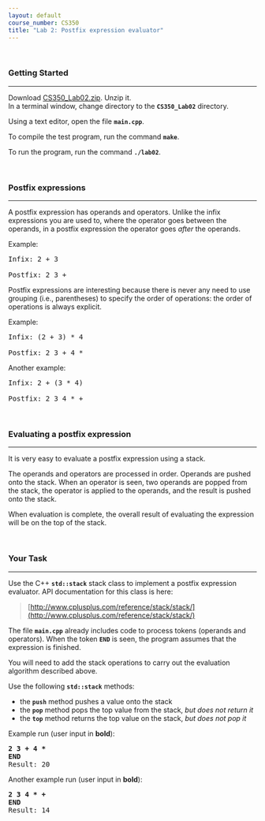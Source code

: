 ```yaml
---
layout: default
course_number: CS350
title: "Lab 2: Postfix expression evaluator"
---
```



<br>

### Getting Started

--- --- --- --- --- --- --- --- --- --- --- --- --- --- --- --- --- --- --- --- --- --- --- ---

Download [CS350_Lab02.zip](CS350_Lab02.zip).  Unzip it.  
In a terminal window, change directory to the **```CS350_Lab02```** directory.

Using a text editor, open the file **```main.cpp```**.

To compile the test program, run the command **```make```**.

To run the program, run the command **```./lab02```**.


<br>

### Postfix expressions

--- --- --- --- --- --- --- --- --- --- --- --- --- --- --- --- --- --- --- --- --- --- --- ---

A postfix expression has operands and operators.  Unlike the infix
expressions you are used to, where the operator goes between the
operands, in a postfix expression the operator goes *after* the
operands.

Example:

<pre>
Infix: 2 + 3

Postfix: 2 3 +
</pre>


Postfix expressions are interesting because there is never any need to
use grouping (i.e., parentheses) to specify the order of operations:
the order of operations is always explicit.

Example:

<pre>
Infix: (2 + 3) * 4

Postfix: 2 3 + 4 *
</pre>

Another example:

<pre>
Infix: 2 + (3 * 4)

Postfix: 2 3 4 * +
</pre>


<br>

### Evaluating a postfix expression

--- --- --- --- --- --- --- --- --- --- --- --- --- --- --- --- --- --- --- --- --- --- --- ---

It is very easy to evaluate a postfix expression using a stack.

The operands and operators are processed in order.  Operands are pushed
onto the stack.  When an operator is seen, two operands are popped from
the stack, the operator is applied to the operands, and the result is
pushed onto the stack.

When evaluation is complete, the overall result of evaluating the
expression will be on the top of the stack.


<br>

### Your Task

--- --- --- --- --- --- --- --- --- --- --- --- --- --- --- --- --- --- --- --- --- --- --- ---

Use the C++ **```std::stack```** stack class to implement a postfix expression
evaluator.  API documentation for this class is here:

>[http://www.cplusplus.com/reference/stack/stack/](http://www.cplusplus.com/reference/stack/stack/)


The file **```main.cpp```** already includes code to process tokens (operands and
operators).  When the token **```END```** is seen, the program assumes that the
expression is finished.

You will need to add the stack operations to carry out the evaluation algorithm
described above.

Use the following **```std::stack```** methods:

  - the **```push```** method pushes a value onto the stack
  - the **```pop```** method pops the top value from the stack, *but does not return it*
  - the **```top```** method returns the top value on the stack, *but does not pop it*

Example run (user input in **bold**):

<pre>
<b>2 3 + 4 *</b>
<b>END</b>
Result: 20
</pre>


Another example run (user input in **bold**):

<pre>
<b>2 3 4 * +</b>
<b>END</b>
Result: 14
</pre>